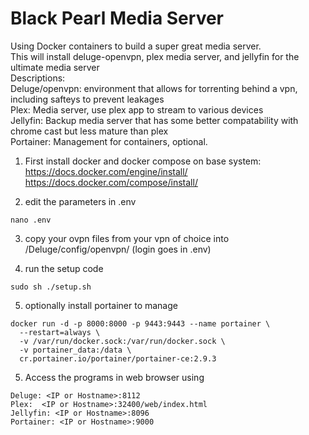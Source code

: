 # Black Pearl Media Server
Using Docker containers to build a super great media server.  
This will install deluge-openvpn, plex media server, and jellyfin for the ultimate media server  
Descriptions:  
  Deluge/openvpn: environment that allows for torrenting behind a vpn, including safteys to prevent leakages  
  Plex: Media server, use plex app to stream to various devices  
  Jellyfin: Backup media server that has some better compatability with chrome cast but less mature than plex  
  Portainer: Management for containers, optional.  


1. First install docker and docker compose on base system:  
  https://docs.docker.com/engine/install/  
  https://docs.docker.com/compose/install/  

2. edit the parameters in .env
  ```
  nano .env
  ```
3. copy your ovpn files from your vpn of choice into /Deluge/config/openvpn/ (login goes in .env)

4. run the setup code 
  ```
  sudo sh ./setup.sh
  ```
5. optionally install portainer to manage
  ```
  docker run -d -p 8000:8000 -p 9443:9443 --name portainer \
    --restart=always \
    -v /var/run/docker.sock:/var/run/docker.sock \
    -v portainer_data:/data \
    cr.portainer.io/portainer/portainer-ce:2.9.3
  ```

5. Access the programs in web browser using
  ```
  Deluge: <IP or Hostname>:8112
  Plex:  <IP or Hostname>:32400/web/index.html
  Jellyfin: <IP or Hostname>:8096
  Portainer: <IP or Hostname>:9000
  ```
  
